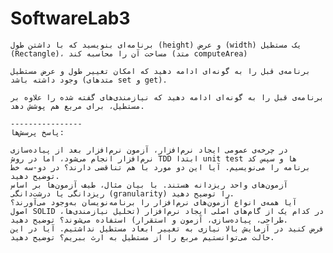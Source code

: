 # SoftwareLab3


    برنامه‌ای بنویسید که با داشتن طول (height) و عرض (width) یک مستطیل (Rectangle)، مساحت آن را محاسبه کند (متد computeArea)
    
    برنامه‌ی قبل را به گونه‌ای ادامه دهید که امکان تغییر طول و عرض مستطیل وجود داشته باشد (متدهای set و get).
    
    برنامه‌ی قبل را به گونه‌ای ادامه دهید که نیازمندی‌های گفته شده را علاوه بر مستطیل، برای مربع هم پوشش دهد.

    ----------------
    پاسخ پرسش‌ها:
    
    در چرخه‌ی عمومی ایجاد نرم‌افزار، آزمون نرم‌افزار بعد از پیاده‌سازی نرم‌افزار انجام می‌شود، اما در روش TDD ابتدا unit test ها و سپس کد برنامه را می‌نویسیم. آیا این دو مورد با هم تناقضی دارند؟ در دو-سه خط توضیح دهید.
    آزمون‌های واحد ریزدانه هستند. با بیان مثال، طیف آزمون‌ها بر اساس ریزدانگی یا درشت‌دانگی (granularity) را توضیح دهید.
    آیا همه‌ی انواع آزمون‌های نرم‌افزار را برنامه‌نویسان به‌وجود می‌آورند؟
    اصول SOLID در کدام یک از گام‌های اصلی ایجاد نرم‌افزار (تحلیل نیازمندی‌ها، طراحی، پیاده‌سازی، آزمون و استقرار) استفاده می‌شوند؟ توضیح دهید.
    فرض کنید در آزمایش بالا نیازی به تغییر ابعاد مستطیل نداشتیم. آیا در این حالت می‌توانستیم مربع را از مستطیل به ارث ببریم؟ توضیح دهید.


